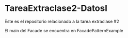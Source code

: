 # TareaExtraclase2-DatosI
Este es el repositorio relacionado a la tarea extraclase #2

El main del Facade se encuentra en FacadePatternExample
